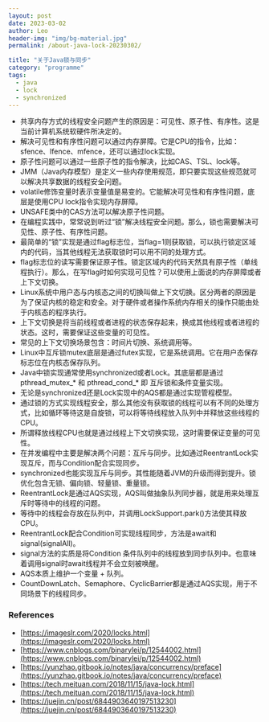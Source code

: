```yaml
---
layout: post
date: 2023-03-02
author: Leo
header-img: "img/bg-material.jpg"
permalink: /about-java-lock-20230302/

title: "关于Java锁与同步"
category: "programme"
tags:
  - java
  - lock
  - synchronized
---
```


- 共享内存方式的线程安全问题产生的原因是：可见性、原子性、有序性。这是当前计算机系统软硬件所决定的。
- 解决可见性和有序性问题可以通过内存屏障。它是CPU的指令，比如：sfence、lfence、mfence，还可以通过lock实现。
- 原子性问题可以通过一些原子性的指令解决，比如CAS、TSL、lock等。
- JMM（Java内存模型）是定义一些内存使用规范，即只要实现这些规范就可以解决共享数据的线程安全问题。
- volatile修饰变量时表示变量值是易变的。它能解决可见性和有序性问题，底层是使用CPU lock指令实现内存屏障。
- UNSAFE类中的CAS方法可以解决原子性问题。
- 在编程实践中，常常说到听过“锁”解决线程安全问题。那么，锁也需要解决可见性、原子性、有序性问题。
- 最简单的“锁”实现是通过flag标志位，当flag=1则获取锁，可以执行锁定区域内的代码，当其他线程无法获取锁时可以用不同的处理方式。
- flag标志位的读写需要保证原子性。锁定区域内的代码天然具有原子性（单线程执行）。那么，在写flag时如何实现可见性？可以使用上面说的内存屏障或者上下文切换。
- Linux系统中用户态与内核态之间的切换叫做上下文切换。区分两者的原因是为了保证内核的稳定和安全。对于硬件或者操作系统内存相关的操作只能由处于内核态的程序执行。
- 上下文切换是将当前线程或者进程的状态保存起来，换成其他线程或者进程的状态。这时，需要保证这些变量的可见性。
- 常见的上下文切换场景包含：时间片切换、系统调用等。
- Linux中互斥锁mutex底层是通过futex实现，它是系统调用。它在用户态保存标志位在内核态保存队列。
- Java中锁实现通常使用synchronized或者Lock。其底层都是通过pthread_mutex_* 和 pthread_cond_* 即 互斥锁和条件变量实现。
- 无论是synchronized还是Lock实现中的AQS都是通过实现管程模型。
- 通过锁的方式实现线程安全，那么其他没有获取锁的线程可以有不同的处理方式，比如循环等待这是自旋锁，可以将等待线程放入队列中并释放这些线程的CPU。
- 所谓释放线程CPU也就是通过线程上下文切换实现，这时需要保证变量的可见性。
- 在并发编程中主要是解决两个问题：互斥与同步。比如通过ReentrantLock实现互斥，而与Condition配合实现同步。
- synchronized也能实现互斥与同步。其性能随着JVM的升级而得到提升。锁优化包含无锁、偏向锁、轻量锁、重量锁。
- ReentrantLock是通过AQS实现，AQS叫做抽象队列同步器，就是用来处理互斥时等待中的线程的问题。
- 等待中的线程会存放在队列中，并调用LockSupport.park()方法使其释放CPU。
- ReentrantLock配合Condition可实现线程同步，方法是await和signal(signalAll)。
- signal方法的实质是将Condition 条件队列中的线程放到同步队列中。也意味着调用signal时await线程并不会立刻被唤醒。
- AQS本质上维护一个变量 + 队列。
- CountDownLatch、Semaphore、CyclicBarrier都是通过AQS实现，用于不同场景下的线程同步。


### References
- [https://imageslr.com/2020/locks.html](https://imageslr.com/2020/locks.html)
- [https://www.cnblogs.com/binarylei/p/12544002.html](https://www.cnblogs.com/binarylei/p/12544002.html)
- [https://yunzhao.gitbook.io/notes/java/concurrency/preface](https://yunzhao.gitbook.io/notes/java/concurrency/preface)
- [https://tech.meituan.com/2018/11/15/java-lock.html](https://tech.meituan.com/2018/11/15/java-lock.html)
- [https://juejin.cn/post/6844903640197513230](https://juejin.cn/post/6844903640197513230)